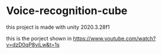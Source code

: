 # Voice-recognition-cube
this project is made with unity 2020.3.28f1

this is the porject shown in https://www.youtube.com/watch?v=dzD0qP8viLw&t=1s
